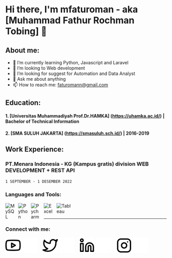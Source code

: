 # Hi there, I'm mfaturoman - aka [Muhammad Fathur Rochman Tobing] 👋
## About me:
- 🌱 I’m currently learning Python, Javascript and Laravel
- 👯 I’m looking to Web development
- 🤔 I’m looking for suggest for Automation and Data Analyst
- 💬 Ask me about anything
- 📫 How to reach me: faturomann@gmail.com

## Education:

#### 1. [Universitas Muhammadiyah Prof.Dr.HAMKA] (https://uhamka.ac.id/) | Bachelor of Technical Information

#### 2. [SMA SULUH JAKARTA] (https://smasuluh.sch.id/) | 2016-2019

## Work Experience:

### PT.Menara Indonesia - KG (Kampus gratis) division WEB DEVELOPMENT + REST API
    1 SEPTEMBER - 1 DESEMBER 2022

### Languages and Tools:

[<img align="left" alt="MySQL" width="30px" src="https://cdn.jsdelivr.net/gh/devicons/devicon/icons/mysql/mysql-original.svg" style="padding-right:10px;" />][webdev]
[<img align="left" alt="Python" width="30px" src="https://upload.wikimedia.org/wikipedia/commons/thumb/c/c3/Python-logo-notext.svg/110px-Python-logo-notext.svg.png?20100317150552" style="padding-right:10px;" />][webdev]
[<img align="left" alt="Pycharm" width="30px" src="https://upload.wikimedia.org/wikipedia/commons/thumb/1/1d/PyCharm_Icon.svg/220px-PyCharm_Icon.svg.png" style="padding-right:10px;" />][webdev]
[<img align="left" alt="Excel" width="30px" src="https://is2-ssl.mzstatic.com/image/thumb/Purple126/v4/a8/fd/5a/a8fd5a84-c6f1-355f-3b9f-6e86598efaa3/XCEL.png/1200x630bb.png" style="padding-right:10px;" />][webdev]
[<img align="left" alt="Tableau" width="50px" src="https://logos-world.net/wp-content/uploads/2021/10/Tableau-Symbol.png" style="padding-right:10px;" />][webdev]

<br />
<br />

---
### Connect with me:

[![website](./img/youtube-light.svg)](https://www.youtube.com/channel/UCTKwXZoOfIcLUu-nB0etQ4Q-light-mode-only)
[![website](./img/youtube-dark.svg)](https://www.youtube.com/channel/UCTKwXZoOfIcLUu-nB0etQ4Q-dark-mode-only)
&nbsp;&nbsp;
[![website](./img/twitter-light.svg)]()
[![website](./img/twitter-dark.svg)]()
&nbsp;&nbsp;
[![website](./img/linkedin-light.svg)]()
[![website](./img/linkedin-dark.svg)]()
&nbsp;&nbsp;
[![website](./img/instagram-light.svg)](https://instagram.com/mfaturoman-light-mode-only)
[![website](./img/instagram-dark.svg)](https://instagram.com/mfaturoman-dark-mode-only)



[webdev]: https://github.com/mfaturoman/mfaturoman
